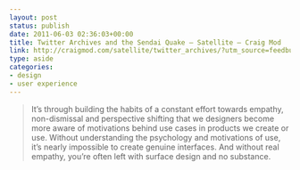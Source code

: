 ```yaml
---
layout: post
status: publish
date: 2011-06-03 02:36:03+00:00
title: Twitter Archives and the Sendai Quake — Satellite — Craig Mod
link: http://craigmod.com/satellite/twitter_archives/?utm_source=feedburner&utm_medium=feed&utm_campaign=Feed%253A+craigmod+%2528Craig+Mod%2529
type: aside
categories:
- design
- user experience
---
```


> It’s through building the habits of a constant effort towards empathy, non-dismissal and perspective shifting that we designers become more aware of motivations behind use cases in products we create or use. Without understanding the psychology and motivations of use, it’s nearly impossible to create genuine interfaces. And without real empathy, you’re often left with surface design and no substance.
